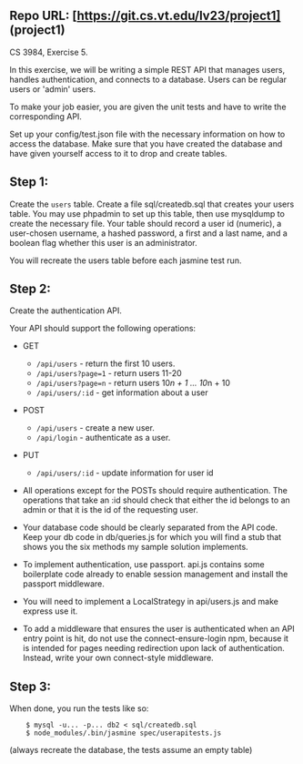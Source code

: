 ## Repo URL: [https://git.cs.vt.edu/lv23/project1] (project1)
CS 3984, Exercise 5.

In this exercise, we will be writing a simple REST API that manages users,
handles authentication, and connects to a database.
Users can be regular users or 'admin' users.

To make your job easier, you are given the unit tests and have to write
the corresponding API.

Set up your config/test.json file with the necessary information on how
to access the database.  Make sure that you have created the database and have
given yourself access to it to drop and create tables.

Step 1:
-------

Create the `users` table. 
Create a file sql/createdb.sql that creates your users table.
You may use phpadmin to set up this table, then use mysqldump to create the necessary file.
Your table should record a user id (numeric), a user-chosen username, a hashed password,
a first and a last name, and a boolean flag whether this user is an administrator. 

You will recreate the users table before each jasmine test run.

Step 2:
-------

Create the authentication API.

Your API should support the following operations:

+ GET

    - `/api/users`          - return the first 10 users.
    - `/api/users?page=1`   - return users 11-20
    - `/api/users?page=n`   - return users 10*n + 1 ... 10*n + 10
    - `/api/users/:id`      - get information about a user

+ POST

    - `/api/users`          - create a new user.
    - `/api/login`          - authenticate as a user.

+ PUT

    - `/api/users/:id`      - update information for user id

+ All operations except for the POSTs should require authentication.
The operations that take an :id should check that either the
id belongs to an admin or that it is the id of the requesting user.

+ Your database code should be clearly separated from the API code.
Keep your db code in db/queries.js for which you will find a stub
that shows you the six methods my sample solution implements.

+ To implement authentication, use passport.
api.js contains some boilerplate code already to enable session
management and install the passport middleware.

+ You will need to implement a LocalStrategy in api/users.js and make
express use it.

+ To add a middleware that ensures the user is authenticated when an
API entry point is hit, do not use the connect-ensure-login npm,
because it is intended for pages needing redirection upon 
lack of authentication.  Instead, write your own connect-style
middleware.

Step 3:
-------

When done, you run the tests like so:

```
    $ mysql -u... -p... db2 < sql/createdb.sql 
    $ node_modules/.bin/jasmine spec/userapitests.js
```

(always recreate the database, the tests assume an empty table)

